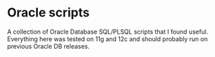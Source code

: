 # Oracle scripts
A collection of Oracle Database SQL/PLSQL scripts that I found useful. Everything here was tested on 11g and 12c and should probably run on previous Oracle DB releases.
